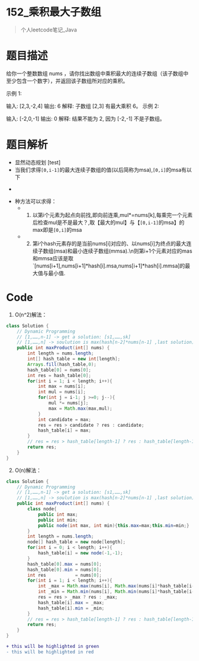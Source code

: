 # 152_乘积最大子数组
> 个人leetcode笔记_Java

# 题目描述
给你一个整数数组 nums ，请你找出数组中乘积最大的连续子数组（该子数组中至少包含一个数字），并返回该子数组所对应的乘积。

示例 1:

输入: [2,3,-2,4]
输出: 6
解释: 子数组 [2,3] 有最大乘积 6。
示例 2:

输入: [-2,0,-1]
输出: 0
解释: 结果不能为 2, 因为 [-2,-1] 不是子数组。

# 题目解析
- 显然动态规划 [test]
- 当我们求得`[0,i-1]`的最大连续子数组的值(以后简称为msa),`[0,i]`的msa有以下
- ```diff +2
- 种方法可以求得：
    - 1. 以第i个元素为起点向前找,即向前连乘,mul*=nums[k],每乘完一个元素后检查mul是不是最大？,取【最大的mul】与【`[0,i-1]`的msa】的max即是`[0,i]`的msa
    - 2. 第i个hash元素存的是当前nums[i]对应的、以nums[i]为终点的最大连续子数组(msa)和最小连续子数组(mmsa).\n则第i+1个元素对应的mas和mmsa应该是取`[nums[i+1],nums[i+1]*hash[i].msa,nums[i+1]*hash[i].mmsa]的最大值与最小值.


# Code
1. O(n^2)解法：
```Java
class Solution {
    // Dynamic Programming
    // [1,……,n-1] -> get a solution: [s1,……,sk]
    // [1,……,n] -> soulution is max(hash[n-2]*nums[n-1] ,last solution)
    public int maxProduct(int[] nums) {
        int length = nums.length;
        int[] hash_table = new int[length];
        Arrays.fill(hash_table,0);
        hash_table[0] = nums[0];
        int res = hash_table[0];
        for(int i = 1; i < length; i++){
            int max = nums[i];
            int mul = nums[i];
            for(int j = i-1; j >=0; j--){
                mul *= nums[j];
                max = Math.max(max,mul);
            }
            int candidate = max;
            res = res > candidate ? res : candidate;
            hash_table[i] = max;
        }
        // res = res > hash_table[length-1] ? res : hash_table[length-1];
        return res;
    }
}
```

2. O(n)解法：
```Java
class Solution {
    // Dynamic Programming
    // [1,……,n-1] -> get a solution: [s1,……,sk]
    // [1,……,n] -> soulution is max(hash[n-2]*nums[n-1] ,last solution)
    public int maxProduct(int[] nums) {
        class node{
            public int max;
            public int min;
            public node(int max, int min){this.max=max;this.min=min;}
        }
        int length = nums.length;
        node[] hash_table = new node[length];
        for(int i = 0; i < length; i++){
            hash_table[i] = new node(-1,-1);
        }
        hash_table[0].max = nums[0];
        hash_table[0].min = nums[0];
        int res           = nums[0];
        for(int i = 1; i < length; i++){
            int _max = Math.max(nums[i], Math.max(nums[i]*hash_table[i-1].max, nums[i]*hash_table[i-1].min) );
            int _min = Math.min(nums[i], Math.min(nums[i]*hash_table[i-1].max, nums[i]*hash_table[i-1].min) );
            res = res > _max ? res : _max;
            hash_table[i].max = _max;
            hash_table[i].min = _min;
        }
        // res = res > hash_table[length-1] ? res : hash_table[length-1];
        return res;
    }
}
```

```diff
+ this will be highlighted in green
- this will be highlighted in red
